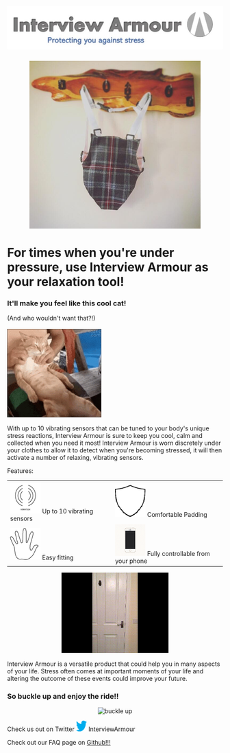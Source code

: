 # <img src = "https://raw.githubusercontent.com/naflaherty/Interview_Armour/master/combined.jpg">

<p align="center">
<center><img src = "https://raw.githubusercontent.com/naflaherty/Interview_Armour/master/construction/images/finished.jpg" alt = "finished" width="400" align="middle"/></center>
</p>

<h1>For times when you're under pressure, use Interview Armour as your relaxation tool! </h1>


<h3>It'll make you feel like this cool cat!</h3>
(And who wouldn't want that?!)
<br>
<br>
<td><img src = "https://raw.githubusercontent.com/naflaherty/Interview_Armour/master/tenor.gif" alt = "Cat gif"/>

With up to 10 vibrating sensors that can be tuned to your body's unique stress reactions, Interview Armour is sure to keep you cool, calm and collected when you need it most! Interview Armour is worn discretely under your clothes to allow it to detect when you're becoming stressed, it will then activate a number of relaxing, vibrating sensors.

Features:

<table align = "center">
<col width="450">
  <col width="450">
  <tr>
    <td><img src = "https://raw.githubusercontent.com/naflaherty/Interview_Armour/master/vib.png"  alt = "Vibrating sensors" /> Up to 10 vibrating sensors</td>
	<td><img src = "https://raw.githubusercontent.com/naflaherty/Interview_Armour/master/comf.png" alt = "Comfortable padding" /> Comfortable Padding</td>
  </tr>
  <tr>
    <td><img src = "https://raw.githubusercontent.com/naflaherty/Interview_Armour/master/fit.png" alt = "Easy Fitting" /> Easy fitting</td>
	<td><img src = "https://raw.githubusercontent.com/naflaherty/Interview_Armour/master/phone.png" alt = "Controllable from phone" /> Fully controllable from your phone </td>
  </tr>
</table>
<center><img src = "https://raw.githubusercontent.com/naflaherty/Interview_Armour/master/construction/images/IA.gif" alt = "IA" width="250" /></center>

Interview Armour is a versatile product that could help you in many aspects of your life. Stress often comes at important moments of your life and altering the outcome of these events could improve your future.

<h3> So buckle up and enjoy the ride!! </h3>

<center><img src = "https://raw.githubusercontent.com/naflaherty/Interview_Armour/master/construction/images/buckle (2).gif" alt = "buckle up" width="200" /></center>

Check us out on Twitter <a href = "https://twitter.com/InterviewArmour"><img src = "https://raw.githubusercontent.com/naflaherty/Interview_Armour/master/twitter_logo_bird_transparent_png.png" alt = "Social Media nonsense" width = "25" height = "25" /></a> InterviewArmour

Check out our FAQ page on <a href = "https://github.com/naflaherty/Interview_Armour/wiki"> Github!!! </a>

